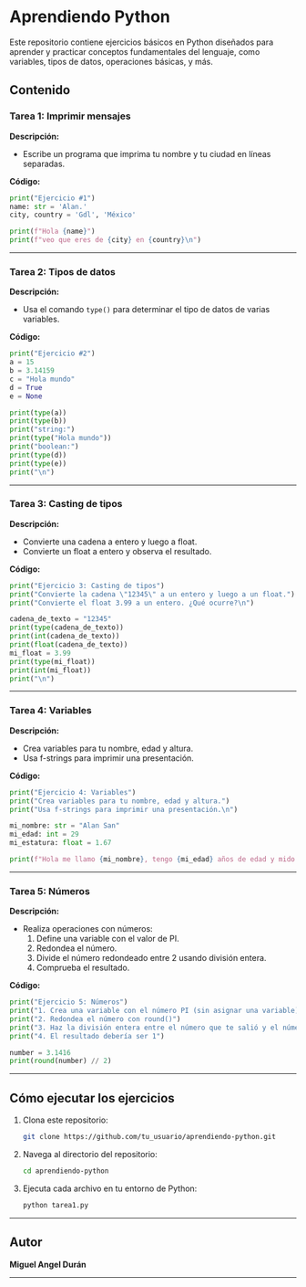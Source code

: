 # Aprendiendo Python

Este repositorio contiene ejercicios básicos en Python diseñados para aprender y practicar conceptos fundamentales del lenguaje, como variables, tipos de datos, operaciones básicas, y más.

## Contenido

### Tarea 1: Imprimir mensajes
**Descripción:**
- Escribe un programa que imprima tu nombre y tu ciudad en líneas separadas.

**Código:**
```python
print("Ejercicio #1")
name: str = 'Alan.'
city, country = 'Gdl', 'México'

print(f"Hola {name}")
print(f"veo que eres de {city} en {country}\n")
```

---

### Tarea 2: Tipos de datos
**Descripción:**
- Usa el comando `type()` para determinar el tipo de datos de varias variables.

**Código:**
```python
print("Ejercicio #2")
a = 15
b = 3.14159
c = "Hola mundo"
d = True
e = None

print(type(a))
print(type(b))
print("string:")
print(type("Hola mundo"))
print("boolean:")
print(type(d))
print(type(e))
print("\n")
```

---

### Tarea 3: Casting de tipos
**Descripción:**
- Convierte una cadena a entero y luego a float.
- Convierte un float a entero y observa el resultado.

**Código:**
```python
print("Ejercicio 3: Casting de tipos")
print("Convierte la cadena \"12345\" a un entero y luego a un float.")
print("Convierte el float 3.99 a un entero. ¿Qué ocurre?\n")

cadena_de_texto = "12345"
print(type(cadena_de_texto))
print(int(cadena_de_texto))
print(float(cadena_de_texto))
mi_float = 3.99
print(type(mi_float))
print(int(mi_float))
print("\n")
```

---

### Tarea 4: Variables
**Descripción:**
- Crea variables para tu nombre, edad y altura.
- Usa f-strings para imprimir una presentación.

**Código:**
```python
print("Ejercicio 4: Variables")
print("Crea variables para tu nombre, edad y altura.")
print("Usa f-strings para imprimir una presentación.\n")

mi_nombre: str = "Alan San"
mi_edad: int = 29
mi_estatura: float = 1.67

print(f"Hola me llamo {mi_nombre}, tengo {mi_edad} años de edad y mido {mi_estatura} aproximadamente. xD xD")
```

---

### Tarea 5: Números
**Descripción:**
- Realiza operaciones con números:
  1. Define una variable con el valor de PI.
  2. Redondea el número.
  3. Divide el número redondeado entre 2 usando división entera.
  4. Comprueba el resultado.

**Código:**
```python
print("Ejercicio 5: Números")
print("1. Crea una variable con el número PI (sin asignar una variable)")
print("2. Redondea el número con round()")
print("3. Haz la división entera entre el número que te salió y el número 2")
print("4. El resultado debería ser 1")

number = 3.1416
print(round(number) // 2)
```

---

## Cómo ejecutar los ejercicios
1. Clona este repositorio:
   ```bash
   git clone https://github.com/tu_usuario/aprendiendo-python.git
   ```
2. Navega al directorio del repositorio:
   ```bash
   cd aprendiendo-python
   ```
3. Ejecuta cada archivo en tu entorno de Python:
   ```bash
   python tarea1.py
   ```

---

## Autor
**Miguel Angel Durán**

---


